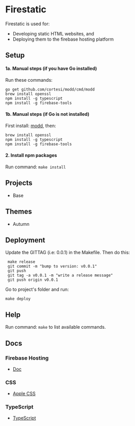 # Firestatic
Firestatic is used for:
* Developing static HTML websites, and
* Deploying them to the firebase hosting platform


## Setup

#### 1a. Manual steps (if you have Go installed)

Run these commands:
```
go get github.com/cortesi/modd/cmd/modd
brew install openssl
npm install -g typescript
npm install -g firebase-tools
```

#### 1b. Manual steps (if Go is not installed)

First install: [modd](https://github.com/cortesi/modd/releases), then:
```
brew install openssl
npm install -g typescript
npm install -g firebase-tools
```


#### 2. Install npm packages

Run command: `make install`


## Projects
* Base


## Themes
* Autumn


## Deployment

Update the GITTAG (i.e: 0.0.1) in the Makefile. Then do this:

```
 make release
 git commit -m "bump to version: v0.0.1"
 git push
 git tag -a v0.0.1 -m "write a release message"
 git push origin v0.0.1
```

Go to project's folder and run:

```
make deploy
```

## Help
Run command: `make` to list available commands.

## Docs

### Firebase Hosting
* [Doc](https://firebase.google.com/docs/hosting/)

### CSS
* [Apple CSS](http://www.cssstats.com/stats?url=http%3A%2F%2Fapple.com&name=Apple)

### TypeScript
* [TypeScript](https://www.typescriptlang.org/)

